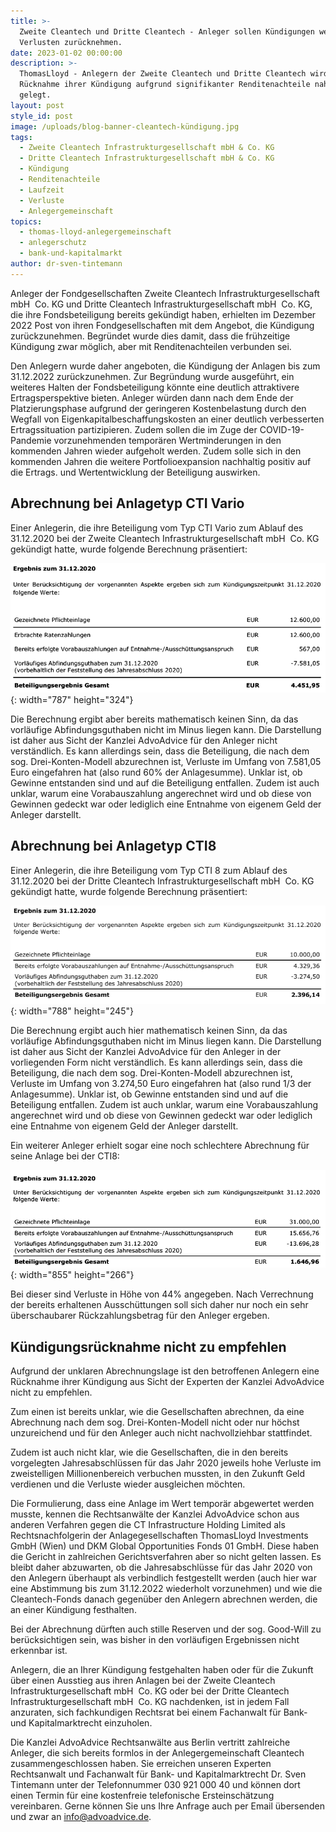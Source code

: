 ```yaml
---
title: >-
  Zweite Cleantech und Dritte Cleantech - Anleger sollen Kündigungen wegen
  Verlusten zurücknehmen.
date: 2023-01-02 00:00:00
description: >-
  ThomasLloyd - Anlegern der Zweite Cleantech und Dritte Cleantech wird
  Rücknahme ihrer Kündigung aufgrund signifikanter Renditenachteile nahe
  gelegt. 
layout: post
style_id: post
image: /uploads/blog-banner-cleantech-kündigung.jpg
tags:
  - Zweite Cleantech Infrastrukturgesellschaft mbH & Co. KG
  - Dritte Cleantech Infrastrukturgesellschaft mbH & Co. KG
  - Kündigung
  - Renditenachteile
  - Laufzeit
  - Verluste
  - Anlegergemeinschaft
topics:
  - thomas-lloyd-anlegergemeinschaft
  - anlegerschutz
  - bank-und-kapitalmarkt
author: dr-sven-tintemann
---
```

Anleger der Fondgesellschaften Zweite Cleantech Infrastrukturgesellschaft mbH&nbsp; Co. KG und Dritte Cleantech Infrastrukturgesellschaft mbH&nbsp; Co. KG, die ihre Fondsbeteiligung bereits gekündigt haben, erhielten im Dezember 2022 Post von ihren Fondgesellschaften mit dem Angebot, die Kündigung zurückzunehmen. Begründet wurde dies damit, dass die frühzeitige Kündigung zwar möglich, aber mit Renditenachteilen verbunden sei.&nbsp;

Den Anlegern wurde daher angeboten, die Kündigung der Anlagen bis zum 31.12.2022 zurückzunehmen. Zur Begründung wurde ausgeführt, ein weiteres Halten der Fondsbeteiligung könnte eine deutlich attraktivere Ertragsperspektive bieten. Anleger würden dann nach dem Ende der Platzierungsphase aufgrund der geringeren Kostenbelastung durch den Wegfall von Eigenkapitalbeschaffungskosten an einer deutlich verbesserten Ertragssituation partizipieren. Zudem sollen die im Zuge der COVID-19-Pandemie vorzunehmenden temporären Wertminderungen in den kommenden Jahren wieder aufgeholt werden. Zudem solle sich in den kommenden Jahren die weitere Portfolioexpansion nachhaltig positiv auf die Ertrags. und Wertentwicklung der Beteiligung auswirken.&nbsp;

## Abrechnung bei Anlagetyp CTI Vario

Einer Anlegerin, die ihre Beteiligung vom Typ CTI Vario zum Ablauf des 31.12.2020 bei der Zweite Cleantech Infrastrukturgesellschaft mbH&nbsp; Co. KG gekündigt hatte, wurde folgende Berechnung präsentiert:&nbsp;

![](/uploads/abrechnung-ctiv.PNG){: width="787" height="324"}

Die Berechnung ergibt aber bereits mathematisch keinen Sinn, da das vorläufige Abfindungsguthaben nicht im Minus liegen kann. Die Darstellung ist daher aus Sicht der Kanzlei AdvoAdvice für den Anleger nicht verständlich. Es kann allerdings sein, dass die Beteiligung, die nach dem sog. Drei-Konten-Modell abzurechnen ist, Verluste im Umfang von 7.581,05 Euro eingefahren hat (also rund 60% der Anlagesumme). Unklar ist, ob Gewinne entstanden sind und auf die Beteiligung entfallen. Zudem ist auch unklar, warum eine Vorabauszahlung angerechnet wird und ob diese von Gewinnen gedeckt war oder lediglich eine Entnahme von eigenem Geld der Anleger darstellt.&nbsp;&nbsp;

## Abrechnung bei Anlagetyp CTI8

Einer Anlegerin, die ihre Beteiligung vom Typ CTI 8 zum Ablauf des 31.12.2020 bei der Dritte Cleantech Infrastrukturgesellschaft mbH&nbsp; Co. KG gekündigt hatte, wurde folgende Berechnung präsentiert:&nbsp;

![](/uploads/abrechnung-cti8.PNG){: width="788" height="245"}

Die Berechnung ergibt auch hier mathematisch keinen Sinn, da das vorläufige Abfindungsguthaben nicht im Minus liegen kann. Die Darstellung ist daher aus Sicht der Kanzlei AdvoAdvice für den Anleger in der vorliegenden Form nicht verständlich. Es kann allerdings sein, dass die Beteiligung, die nach dem sog. Drei-Konten-Modell abzurechnen ist, Verluste im Umfang von 3.274,50 Euro eingefahren hat (also rund 1/3 der Anlagesumme). Unklar ist, ob Gewinne entstanden sind und auf die Beteiligung entfallen. Zudem ist auch unklar, warum eine Vorabauszahlung angerechnet wird und ob diese von Gewinnen gedeckt war oder lediglich eine Entnahme von eigenem Geld der Anleger darstellt. &nbsp;

Ein weiterer Anleger erhielt sogar eine noch schlechtere Abrechnung für seine Anlage bei der CTI8:

![](/uploads/abrechnung-cti8a.PNG){: width="855" height="266"}

Bei dieser sind Verluste in Höhe von 44% angegeben. Nach Verrechnung der bereits erhaltenen Ausschüttungen soll sich daher nur noch ein sehr überschaubarer Rückzahlungsbetrag für den Anleger ergeben.&nbsp;

## Kündigungsrücknahme nicht zu empfehlen

Aufgrund der unklaren Abrechnungslage ist den betroffenen Anlegern eine Rücknahme ihrer Kündigung aus Sicht der Experten der Kanzlei AdvoAdvice nicht zu empfehlen.&nbsp;

Zum einen ist bereits unklar, wie die Gesellschaften abrechnen, da eine Abrechnung nach dem sog. Drei-Konten-Modell nicht oder nur höchst unzureichend und für den Anleger auch nicht nachvollziehbar stattfindet.&nbsp;

Zudem ist auch nicht klar, wie die Gesellschaften, die in den bereits vorgelegten Jahresabschlüssen für das Jahr 2020 jeweils hohe Verluste im zweistelligen Millionenbereich verbuchen mussten, in den Zukunft Geld verdienen und die Verluste wieder ausgleichen möchten.&nbsp;

Die Formulierung, dass eine Anlage im Wert temporär abgewertet werden musste, kennen die Rechtsanwälte der Kanzlei AdvoAdvice schon aus anderen Verfahren gegen die CT Infrastructure Holding Limited als Rechtsnachfolgerin der Anlagegesellschaften ThomasLloyd Investments GmbH (Wien) und DKM Global Opportunities Fonds 01 GmbH. Diese haben die Gericht in zahlreichen Gerichtsverfahren aber so nicht gelten lassen. Es bleibt daher abzuwarten, ob die Jahresabschlüsse für das Jahr 2020 von den Anlegern überhaupt als verbindlich festgestellt werden (auch hier war eine Abstimmung bis zum 31.12.2022 wiederholt vorzunehmen) und wie die Cleantech-Fonds danach gegenüber den Anlegern abrechnen werden, die an einer Kündigung festhalten.&nbsp;

Bei der Abrechnung dürften auch stille Reserven und der sog. Good-Will zu berücksichtigen sein, was bisher in den vorläufigen Ergebnissen nicht erkennbar ist.&nbsp;

Anlegern, die an Ihrer Kündigung festgehalten haben oder für die Zukunft über einen Ausstieg aus ihren Anlagen bei der Zweite Cleantech Infrastrukturgesellschaft mbH&nbsp; Co. KG oder bei der Dritte Cleantech Infrastrukturgesellschaft mbH&nbsp; Co. KG nachdenken, ist in jedem Fall anzuraten, sich fachkundigen Rechtsrat bei einem Fachanwalt für Bank- und Kapitalmarktrecht einzuholen.&nbsp;

Die Kanzlei AdvoAdvice Rechtsanwälte aus Berlin vertritt zahlreiche Anleger, die sich bereits formlos in der Anlegergemeinschaft Cleantech zusammengeschlossen haben. Sie erreichen unseren Experten Rechtsanwalt und Fachanwalt für Bank- und Kapitalmarktrecht Dr. Sven Tintemann unter der Telefonnummer 030 921 000 40 und können dort einen Termin für eine kostenfreie telefonische Ersteinschätzung vereinbaren. Gerne können Sie uns Ihre Anfrage auch per Email übersenden und zwar an info@advoadvice.de.&nbsp;